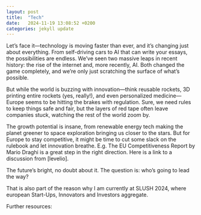 ```yaml
---
layout: post
title:  "Tech"
date:   2024-11-19 13:08:52 +0200
categories: jekyll update
---
```

Let’s face it—technology is moving faster than ever, and it’s changing just about everything. From self-driving cars to AI that can write your essays, the possibilities are endless. We’ve seen two massive leaps in recent history: the rise of the internet and, more recently, AI. Both changed the game completely, and we’re only just scratching the surface of what’s possible.

But while the world is buzzing with innovation—think reusable rockets, 3D printing entire rockets (yes, really!), and even personalized medicine—Europe seems to be hitting the brakes with regulation. Sure, we need rules to keep things safe and fair, but the layers of red tape often leave companies stuck, watching the rest of the world zoom by.

The growth potential is insane, from renewable energy tech making the planet greener to space exploration bringing us closer to the stars. But for Europe to stay competitive, it might be time to cut some slack on the rulebook and let innovation breathe. E.g. The EU Competitiveness Report by Mario Draghi is a great step in the right direction. Here is a link to a discussion from [levelio].

The future’s bright, no doubt about it. The question is: who’s going to lead the way?

That is also part of the reason why I am currently at SLUSH 2024, where european Start-Ups, Innovators and Investors aggregate. 

Further resources:


[levelsio]: https://x.com/levelsio/status/1833126426142179653?s=48
[jekyll-gh]:   https://github.com/jekyll/jekyll
[jekyll-talk]: https://talk.jekyllrb.com/
